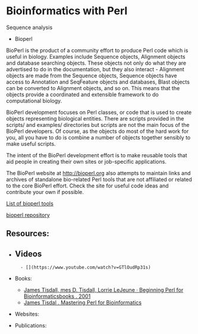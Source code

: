 # Bioinformatics with Perl


Sequence analysis

- Bioperl

BioPerl is the product of a community effort to produce Perl code which is useful in biology. Examples include Sequence objects, Alignment objects and database searching objects. These objects not only do what they are advertised to do in the documentation, but they also interact - Alignment objects are made from the Sequence objects, Sequence objects have access to Annotation and SeqFeature objects and databases, Blast objects can be converted to Alignment objects, and so on. This means that the objects provide a coordinated and extensible framework to do computational biology.

BioPerl development focuses on Perl classes, or code that is used to create objects representing biological entities. There are scripts provided in the scripts/ and examples/ directories but scripts are not the main focus of the BioPerl developers. Of course, as the objects do most of the hard work for you, all you have to do is combine a number of objects together sensibly to make useful scripts.

The intent of the BioPerl development effort is to make reusable tools that aid people in creating their own sites or job-specific applications.

The BioPerl website at http://bioperl.org also attempts to maintain links and archives of standalone bio-related Perl tools that are not affiliated or related to the core BioPerl effort. Check the site for useful code ideas and contribute your own if possible.

[List of bioperl tools](https://metacpan.org/dist/BioPerl)

[bioperl repository](https://github.com/bioperl/bioperl-live)

## Resources:

- Videos
    - 
        - [](https://www.youtube.com/watch?v=GTlOudRp31s) 

- Books:
    - [James Tisdall, mes D. Tisdall, Lorrie LeJeune · Beginning Perl for Bioinformaticsbooks . 2001 ](https://books.google.nl/books?id=BjabAgAAQBAJ&printsec=frontcover&dq=bioinformatics+with+perl&hl=en&sa=X&redir_esc=y#v=onepage&q=bioinformatics%20with%20perl&f=false)
    - [James Tisdal . Mastering Perl for Bioinformatics](https://books.google.nl/books?id=S4inrd83htwC&printsec=frontcover&dq=bioinformatics+with+perl&hl=en&sa=X&redir_esc=y#v=onepage&q=bioinformatics%20with%20perl&f=false)

- Websites:






- Publications:

